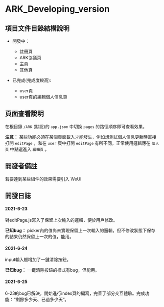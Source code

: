 # ARK_Developing_version

## 項目文件目錄結構說明

 - 開發中：
   - 註冊頁
   - ARK協議頁
   - 主頁
   - 其他頁

 - 已完成(完成度較高):
   - user頁
   - user頁的編輯個人信息頁


## 頁面查看說明
在根目錄 `/ARK` (默認)的 `app.json` 中切換 `pages` 的路徑順序即可查看效果。

**注意：** 某些功能必須在某個頁面載入才能發生，例如想測試個人信息更新時直接打開 `editPage` ，和在 `user` 頁中打開 `editPage` 有所不同，正常使用邏輯應在 `個人頁` 中點選進入 `編輯頁` 。

## 開發者備註
若要達到某些組件的效果需要引入 WeUI

## 開發日誌
#### 2021-6-23
對editPage.js寫入了保留上次輸入的邏輯，便於用戶修改。

**已知bug：** picker內的值尚未實現保留上一次輸入的邏輯，但不修改狀態下保存的結果仍然保留上一次的值，能用。


#### 2021-6-24
input輸入框增加了一鍵清除按鈕。

**已知bug：** 一鍵清除按鈕的樣式有bug，但能用。


#### 2021-6-25
6-23的bug已解決，開始進行index頁的編寫，完善了部分交互體驗。完成功能：“剩餘多少天、已過多少天”。
